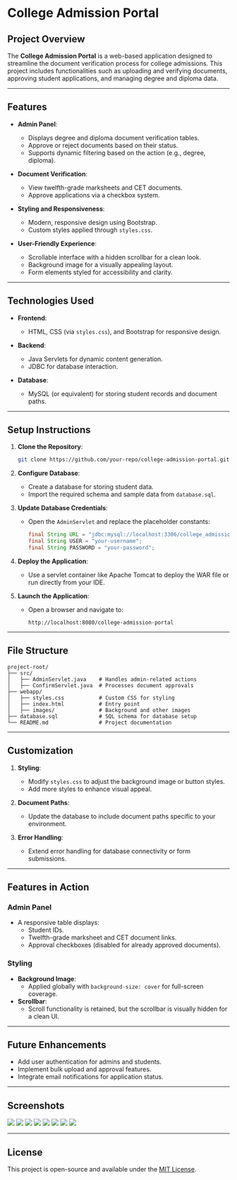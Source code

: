 
# College Admission Portal

## Project Overview
The **College Admission Portal** is a web-based application designed to streamline the document verification process for college admissions. This project includes functionalities such as uploading and verifying documents, approving student applications, and managing degree and diploma data.

---

## Features
- **Admin Panel**:
  - Displays degree and diploma document verification tables.
  - Approve or reject documents based on their status.
  - Supports dynamic filtering based on the action (e.g., degree, diploma).
  
- **Document Verification**:
  - View twelfth-grade marksheets and CET documents.
  - Approve applications via a checkbox system.

- **Styling and Responsiveness**:
  - Modern, responsive design using Bootstrap.
  - Custom styles applied through `styles.css`.

- **User-Friendly Experience**:
  - Scrollable interface with a hidden scrollbar for a clean look.
  - Background image for a visually appealing layout.
  - Form elements styled for accessibility and clarity.

---

## Technologies Used
- **Frontend**:
  - HTML, CSS (via `styles.css`), and Bootstrap for responsive design.
  
- **Backend**:
  - Java Servlets for dynamic content generation.
  - JDBC for database interaction.

- **Database**:
  - MySQL (or equivalent) for storing student records and document paths.

---

## Setup Instructions
1. **Clone the Repository**:
   ```bash
   git clone https://github.com/your-repo/college-admission-portal.git
   ```

2. **Configure Database**:
   - Create a database for storing student data.
   - Import the required schema and sample data from `database.sql`.

3. **Update Database Credentials**:
   - Open the `AdminServlet` and replace the placeholder constants:
     ```java
     final String URL = "jdbc:mysql://localhost:3306/college_admissions";
     final String USER = "your-username";
     final String PASSWORD = "your-password";
     ```

4. **Deploy the Application**:
   - Use a servlet container like Apache Tomcat to deploy the WAR file or run directly from your IDE.

5. **Launch the Application**:
   - Open a browser and navigate to:
     ```
     http://localhost:8080/college-admission-portal
     ```

---

## File Structure
```plaintext
project-root/
├── src/
│   ├── AdminServlet.java    # Handles admin-related actions
│   ├── ConfirmServlet.java  # Processes document approvals
├── webapp/
│   ├── styles.css           # Custom CSS for styling
│   ├── index.html           # Entry point
│   ├── images/              # Background and other images
├── database.sql             # SQL schema for database setup
└── README.md                # Project documentation
```

---

## Customization
1. **Styling**:
   - Modify `styles.css` to adjust the background image or button styles.
   - Add more styles to enhance visual appeal.

2. **Document Paths**:
   - Update the database to include document paths specific to your environment.

3. **Error Handling**:
   - Extend error handling for database connectivity or form submissions.

---

## Features in Action
### Admin Panel
- A responsive table displays:
  - Student IDs.
  - Twelfth-grade marksheet and CET document links.
  - Approval checkboxes (disabled for already approved documents).

### Styling
- **Background Image**:
  - Applied globally with `background-size: cover` for full-screen coverage.
- **Scrollbar**:
  - Scroll functionality is retained, but the scrollbar is visually hidden for a clean UI.

---

## Future Enhancements
- Add user authentication for admins and students.
- Implement bulk upload and approval features.
- Integrate email notifications for application status.

---

## Screenshots
<img src="https://github.com/ArcherInfotechInhouseTraining/Java-Training-Batch1/blob/main/Pallavi/Advance_Java/practicle/servlet/StudentAdmission/src/main/webapp/output/admin_dashboard.png">

<img src="https://github.com/ArcherInfotechInhouseTraining/Java-Training-Batch1/blob/main/Pallavi/Advance_Java/practicle/servlet/StudentAdmission/src/main/webapp/output/admission_form.png">

<img src="https://github.com/ArcherInfotechInhouseTraining/Java-Training-Batch1/blob/main/Pallavi/Advance_Java/practicle/servlet/StudentAdmission/src/main/webapp/output/document_verification.png">

<img src="https://github.com/ArcherInfotechInhouseTraining/Java-Training-Batch1/blob/main/Pallavi/Advance_Java/practicle/servlet/StudentAdmission/src/main/webapp/output/login.png">

<img src="https://github.com/ArcherInfotechInhouseTraining/Java-Training-Batch1/blob/main/Pallavi/Advance_Java/practicle/servlet/StudentAdmission/src/main/webapp/output/payment.png">

<img src="https://github.com/ArcherInfotechInhouseTraining/Java-Training-Batch1/blob/main/Pallavi/Advance_Java/practicle/servlet/StudentAdmission/src/main/webapp/output/payment.png">

<img src="https://github.com/ArcherInfotechInhouseTraining/Java-Training-Batch1/blob/main/Pallavi/Advance_Java/practicle/servlet/StudentAdmission/src/main/webapp/output/payment_successfull.png">

<img src="https://github.com/ArcherInfotechInhouseTraining/Java-Training-Batch1/blob/main/Pallavi/Advance_Java/practicle/servlet/StudentAdmission/src/main/webapp/output/registration.png">

---

## License
This project is open-source and available under the [MIT License](LICENSE).
